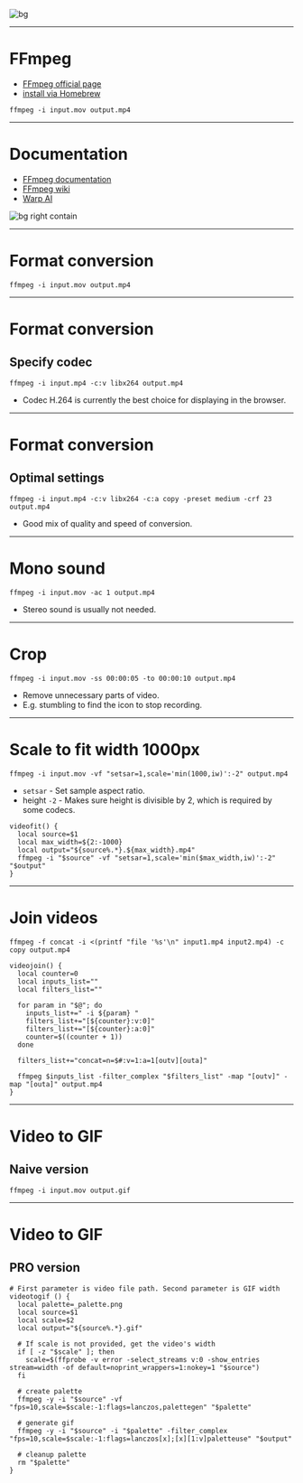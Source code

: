 ![bg](../src/illustration.png)

---

# FFmpeg

- [FFmpeg official page](https://ffmpeg.org/)
- [install via Homebrew](https://formulae.brew.sh/formula/ffmpeg)

```
ffmpeg -i input.mov output.mp4
```

---

# Documentation

- [FFmpeg documentation](https://ffmpeg.org/documentation.html)
- [FFmpeg wiki](https://trac.ffmpeg.org/wiki)
- [Warp AI](https://www.warp.dev/warp-ai)

![bg right contain](../src/meme-perfection.jpg)

---

# Format conversion

```
ffmpeg -i input.mov output.mp4
```

---

# Format conversion

## Specify codec

```
ffmpeg -i input.mp4 -c:v libx264 output.mp4
```

- Codec H.264 is currently the best choice for displaying in the browser.

---

# Format conversion

## Optimal settings

```
ffmpeg -i input.mp4 -c:v libx264 -c:a copy -preset medium -crf 23 output.mp4
```

- Good mix of quality and speed of conversion.

---

# Mono sound

```
ffmpeg -i input.mov -ac 1 output.mp4
```

- Stereo sound is usually not needed.

---

# Crop

```
ffmpeg -i input.mov -ss 00:00:05 -to 00:00:10 output.mp4
```

- Remove unnecessary parts of video.
- E.g. stumbling to find the icon to stop recording.

---

# Scale to fit width 1000px

```
ffmpeg -i input.mov -vf "setsar=1,scale='min(1000,iw)':-2" output.mp4
```

- `setsar` - Set sample aspect ratio.
- height `-2` - Makes sure height is divisible by 2, which is required by some codecs.

```
videofit() {
  local source=$1
  local max_width=${2:-1000}
  local output="${source%.*}.${max_width}.mp4"
  ffmpeg -i "$source" -vf "setsar=1,scale='min($max_width,iw)':-2" "$output"
}
```

---

# Join videos

```
ffmpeg -f concat -i <(printf "file '%s'\n" input1.mp4 input2.mp4) -c copy output.mp4
```

```
videojoin() {
  local counter=0
  local inputs_list=""
  local filters_list=""

  for param in "$@"; do
    inputs_list+=" -i ${param} "
    filters_list+="[${counter}:v:0]"
    filters_list+="[${counter}:a:0]"
    counter=$((counter + 1))
  done

  filters_list+="concat=n=$#:v=1:a=1[outv][outa]"

  ffmpeg $inputs_list -filter_complex "$filters_list" -map "[outv]" -map "[outa]" output.mp4
}
```

---

# Video to GIF

## Naive version

```
ffmpeg -i input.mov output.gif
```

---

# Video to GIF

## PRO version

```
# First parameter is video file path. Second parameter is GIF width
videotogif () {
  local palette=_palette.png
  local source=$1
  local scale=$2
  local output="${source%.*}.gif"

  # If scale is not provided, get the video's width
  if [ -z "$scale" ]; then
    scale=$(ffprobe -v error -select_streams v:0 -show_entries stream=width -of default=noprint_wrappers=1:nokey=1 "$source")
  fi

  # create palette
  ffmpeg -y -i "$source" -vf "fps=10,scale=$scale:-1:flags=lanczos,palettegen" "$palette"

  # generate gif
  ffmpeg -y -i "$source" -i "$palette" -filter_complex "fps=10,scale=$scale:-1:flags=lanczos[x];[x][1:v]paletteuse" "$output"

  # cleanup palette
  rm "$palette"
}
```
